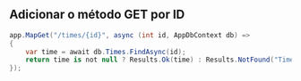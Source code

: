 ## Adicionar o método GET por ID 

```csharp
app.MapGet("/times/{id}", async (int id, AppDbContext db) =>
{
    var time = await db.Times.FindAsync(id);
    return time is not null ? Results.Ok(time) : Results.NotFound("Time não encontrado.");
});
```